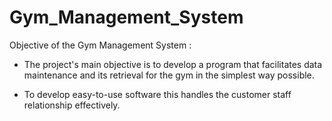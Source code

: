 # Gym_Management_System

Objective of the Gym Management System :

- The project's main objective is to develop a program that facilitates data maintenance and its retrieval for the gym in the simplest way possible.

- To develop easy-to-use software this handles the customer staff relationship effectively.
